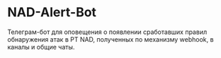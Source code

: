 # NAD-Alert-Bot
Телеграм-бот для оповещения о появлении сработавших правил обнаружения атак в PT NAD, полученных по механизму webhook, в каналы и общие чаты.
